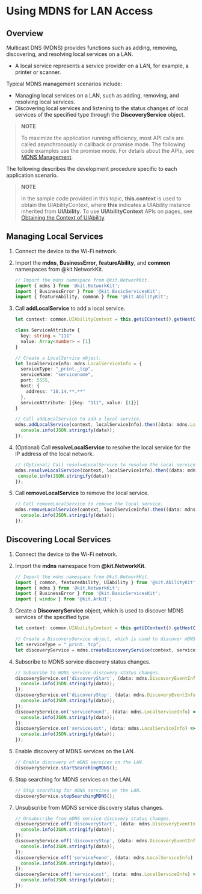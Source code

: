 # Using MDNS for LAN Access
<!--Kit: Network Kit-->
<!--Subsystem: Communication-->
<!--Owner: @wmyao_mm-->
<!--Designer: @guo-min_net-->
<!--Tester: @tongxilin-->
<!--Adviser: @zhang_yixin13-->

## Overview

Multicast DNS (MDNS) provides functions such as adding, removing, discovering, and resolving local services on a LAN.
- A local service represents a service provider on a LAN, for example, a printer or scanner.

Typical MDNS management scenarios include:

- Managing local services on a LAN, such as adding, removing, and resolving local services.
- Discovering local services and listening to the status changes of local services of the specified type through the **DiscoveryService** object.

> **NOTE**
>
> To maximize the application running efficiency, most API calls are called asynchronously in callback or promise mode. The following code examples use the promise mode. For details about the APIs, see [MDNS Management](../reference/apis-network-kit/js-apis-net-mdns.md).

The following describes the development procedure specific to each application scenario.

>**NOTE**
>
>In the sample code provided in this topic, **this.context** is used to obtain the UIAbilityContext, where **this** indicates a UIAbility instance inherited from **UIAbility**. To use **UIAbilityContext** APIs on pages, see [Obtaining the Context of UIAbility](../application-models/uiability-usage.md#obtaining-the-context-of-uiability).

## Managing Local Services

1. Connect the device to the Wi-Fi network.
2. Import the **mdns**, **BusinessError**, **featureAbility**, and **common** namespaces from @kit.NetworkKit.

    ```ts
    // Import the mdns namespace from @kit.NetworkKit.
    import { mdns } from '@kit.NetworkKit';
    import { BusinessError } from '@kit.BasicServicesKit';
    import { featureAbility, common } from '@kit.AbilityKit';
    ```

3. Call **addLocalService** to add a local service.

    <!--code_no_check-->
    ```ts
    let context: common.UIAbilityContext = this.getUIContext().getHostContext() as common.UIAbilityContext;

    class ServiceAttribute {
      key: string = "111"
      value: Array<number> = [1]
    }

    // Create a LocalService object.
    let localServiceInfo: mdns.LocalServiceInfo = {
      serviceType: "_print._tcp",
      serviceName: "servicename",
      port: 5555,
      host: {
        address: "10.14.**.**"
      },
      serviceAttribute: [{key: "111", value: [1]}]
    }

    // Call addLocalService to add a local service.
    mdns.addLocalService(context, localServiceInfo).then((data: mdns.LocalServiceInfo) => {
      console.info(JSON.stringify(data));
    });
    ```

4. (Optional) Call **resolveLocalService** to resolve the local service for the IP address of the local network.
   
     ```ts
    // (Optional) Call resolveLocalService to resolve the local service.
    mdns.resolveLocalService(context, localServiceInfo).then((data: mdns.LocalServiceInfo) => {
      console.info(JSON.stringify(data));
    });
    ```

5. Call **removeLocalService** to remove the local service.
   
    ```ts
    // Call removeLocalService to remove the local service.
    mdns.removeLocalService(context, localServiceInfo).then((data: mdns.LocalServiceInfo) => {
      console.info(JSON.stringify(data));
    });
    ```

## Discovering Local Services

1. Connect the device to the Wi-Fi network.
2. Import the **mdns** namespace from **@kit.NetworkKit**.

    ```ts
    // Import the mdns namespace from @kit.NetworkKit.
    import { common, featureAbility, UIAbility } from '@kit.AbilityKit';
    import { mdns } from '@kit.NetworkKit';
    import { BusinessError } from '@kit.BasicServicesKit';
    import { window } from '@kit.ArkUI';
    ```

3. Create a **DiscoveryService** object, which is used to discover MDNS services of the specified type.

    <!--code_no_check-->
    ```ts
   let context: common.UIAbilityContext = this.getUIContext().getHostContext() as common.UIAbilityContext;

    // Create a DiscoveryService object, which is used to discover mDNS services of the specified type.
    let serviceType = "_print._tcp";
    let discoveryService = mdns.createDiscoveryService(context, serviceType);
    ```
  
4. Subscribe to MDNS service discovery status changes.

    ```ts
    // Subscribe to mDNS service discovery status changes.
    discoveryService.on('discoveryStart', (data: mdns.DiscoveryEventInfo) => {
      console.info(JSON.stringify(data));
    });
    discoveryService.on('discoveryStop', (data: mdns.DiscoveryEventInfo) => {
      console.info(JSON.stringify(data));
    });
    discoveryService.on('serviceFound', (data: mdns.LocalServiceInfo) => {
      console.info(JSON.stringify(data));
    });
    discoveryService.on('serviceLost', (data: mdns.LocalServiceInfo) => {
      console.info(JSON.stringify(data));
    });
    ```

5. Enable discovery of MDNS services on the LAN.

    ```ts
    // Enable discovery of mDNS services on the LAN.
    discoveryService.startSearchingMDNS();
    ```

6. Stop searching for MDNS services on the LAN.

    ```ts
    // Stop searching for mDNS services on the LAN.
    discoveryService.stopSearchingMDNS();
    ```

7. Unsubscribe from MDNS service discovery status changes.

    ```ts
    // Unsubscribe from mDNS service discovery status changes.
    discoveryService.off('discoveryStart', (data: mdns.DiscoveryEventInfo) => {
      console.info(JSON.stringify(data));
    });
    discoveryService.off('discoveryStop', (data: mdns.DiscoveryEventInfo) => {
      console.info(JSON.stringify(data));
    });
    discoveryService.off('serviceFound', (data: mdns.LocalServiceInfo) => {
      console.info(JSON.stringify(data));
    });
    discoveryService.off('serviceLost', (data: mdns.LocalServiceInfo) => {
      console.info(JSON.stringify(data));
    });
    ```
